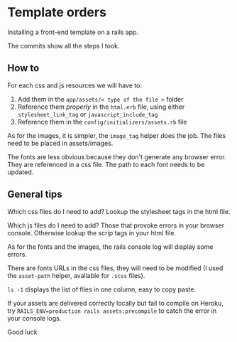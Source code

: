 # Template orders

Installing a front-end template on a rails app.

The commits show all the steps I took.

## How to

For each css and js resources we will have to:
  1. Add them in the `app/assets/< type of the file >` folder
  2. Reference them *properly* in the `html.erb` file, using either `stylesheet_link_tag` or `javascript_include_tag`
  3. Reference them in the `config/initializers/assets.rb` file

As for the images, it is simpler, the `image_tag` helper does the job. The files need to be placed in assets/images.

The fonts are less obvious because they don't generate any browser error. They are referenced in a css file. The path to each font needs to be updated.

## General tips

Which css files do I need to add? Lookup the stylesheet tags in the html file.

Which js files do I need to add? Those that provoke errors in your browser console. Otherwise lookup the scrip tags in your html file.

As for the fonts and the images, the rails console log will display some errors.

There are fonts URLs in the css files, they will need to be modified (I used the `asset-path` helper, available for `.scss` files).

`ls -1` displays the list of files in one column, easy to copy paste.

If your assets are delivered correctly locally but fail to compile on Heroku, try `RAILS_ENV=production rails assets:precompile` to catch the error in your console logs.

Good luck